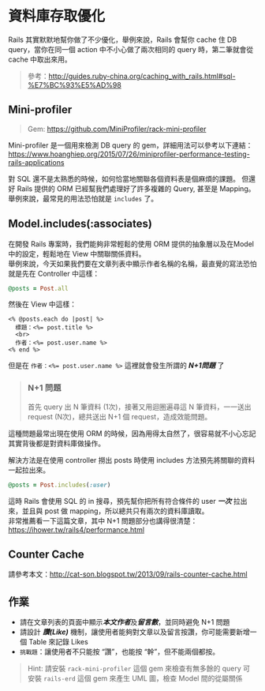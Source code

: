 # 資料庫存取優化

Rails 其實默默地幫你做了不少優化，舉例來說，Rails 會幫你 cache 住 DB query，當你在同一個 action 中不小心做了兩次相同的 query 時，第二筆就會從 cache 中取出來用。  
> 參考：http://guides.ruby-china.org/caching_with_rails.html#sql-%E7%BC%93%E5%AD%98

## Mini-profiler

> Gem: https://github.com/MiniProfiler/rack-mini-profiler

Mini-profiler 是一個用來檢測 DB query 的 gem，詳細用法可以參考以下連結：  
https://www.hoanghiep.org/2015/07/26/miniprofiler-performance-testing-rails-applications

對 SQL 還不是太熟悉的時候，如何恰當地關聯各個資料表是個麻煩的課題。
但還好 Rails 提供的 ORM 已經幫我們處理好了許多複雜的 Query, 甚至是 Mapping。  
舉例來說，最常見的用法恐怕就是 `includes` 了。
  
  
## Model.includes(:associates)

在開發 Rails 專案時，我們能夠非常輕鬆的使用 ORM 提供的抽象層以及在Model中的設定，輕鬆地在 View 中關聯關係資料。  
舉例來說，今天如果我們要在文章列表中顯示作者名稱的名稱，最直覺的寫法恐怕就是先在 Controller 中這樣：
```ruby
@posts = Post.all
```

然後在 View 中這樣：
```erb
<% @posts.each do |post| %>
  標題：<%= post.title %>
  <br>
  作者：<%= post.user.name %>
<% end %>
```

但是在 `作者：<%= post.user.name %>` 這裡就會發生所謂的 ***N+1問題*** 了

> ### N+1 問題
> 首先 query 出 N 筆資料 (1次)，接著又用迴圈遍尋這 N 筆資料，一一送出 request (N次)，總共送出 N+1 個 request，造成效能問題。

這種問題最常出現在使用 ORM 的時候，因為用得太自然了，很容易就不小心忘記其實背後都是對資料庫做操作。  

解決方法是在使用 controller 撈出 posts 時使用 includes 方法預先將關聯的資料一起拉出來。
```ruby
@posts = Post.includes(:user)
```
這時 Rails 會使用 SQL 的 in 搜尋，預先幫你把所有符合條件的 user ***一次*** 拉出來，並且與 post 做 mapping，所以總共只有兩次的資料庫讀取。  
非常推薦看一下這篇文章，其中 N+1 問題部分也講得很清楚： https://ihower.tw/rails4/performance.html

## Counter Cache
請參考本文：http://cat-son.blogspot.tw/2013/09/rails-counter-cache.html

## 作業
* 請在文章列表的頁面中顯示***本文作者***及***留言數***，並同時避免 N+1 問題
* 請設計 ***讚(Like)*** 機制，讓使用者能夠對文章以及留言按讚，你可能需要新增一個 Table 來記錄 Likes
* `挑戰題`：讓使用者不只能按 “讚”，也能按 “幹”，但不能兩個都按。

> Hint:
> 請安裝 `rack-mini-profiler` 這個 gem 來檢查有無多餘的 query
> 可安裝 `rails-erd` 這個 gem 來產生 UML 圖，檢查 Model 間的從屬關係
